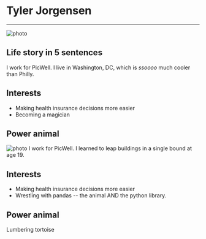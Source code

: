 # Tyler Jorgensen

---

![photo](https://media.licdn.com/mpr/mpr/shrink_500_500/p/1/000/211/1a3/03ae18e.jpg)

## Life story in 5 sentences
I work for PicWell. I live in Washington, DC, which is _ssoooo_ much cooler than Philly.

## Interests
- Making health insurance decisions more easier
- Becoming a magician

## Power animal

![photo](http://addyosmani.com/blog/wp-content/uploads/2013/04/unicorn.jpg)
I work for PicWell. I learned to leap buildings in a single bound at age 19.

## Interests
- Making health insurance decisions more easier
- Wrestling with pandas -- the animal AND the python library.

## Power animal
Lumbering tortoise
